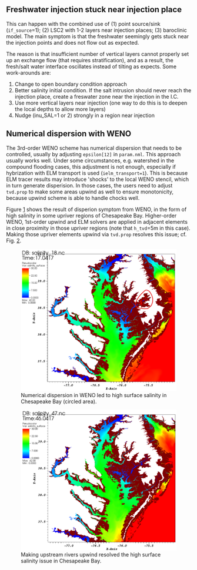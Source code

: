 ## Freshwater injection stuck near injection place
  This can happen with the combined use of (1) point source/sink (`if_source`=1); (2) LSC2 with 1-2 layers near 
injection places; (3) baroclinic model. The main symptom is that the freshwater seemingly gets stuck near the 
 injection points and does not flow out as expected.
 
 The reason is that insufficient number of vertical layers cannot properly set up an exchange flow (that 
requires stratification), and as a result, the fresh/salt water interface oscillates instead of tilting as expects.
Some work-arounds are:

1. Change to open boundary condition approach
2. Better salinity initial condition. If the salt intrusion should never reach the injection place, create
   a freswater zone near the injection in the I.C.
3. Use more vertical layers near injection (one way to do this is to deepen the local depths to allow more layers)
4. Nudge (inu_SAL=1 or 2) strongly in a region near injection

## Numerical dispersion with WENO

  The 3rd-order WENO scheme has numerical dispersion that needs to be controlled, usually by adjusting `epsilon[12]` 
 in `param.nml`. This approach usually works well. Under some circumstances, e.g. watershed in the compound flooding cases, this
 adjustment is not enough, especially if hybrization with ELM transport is used (`ielm_transport=1`). This is 
 because ELM tracer results may introduce 'shocks' to the local WENO stencil, which in turn generate disperision. 
In those cases, the users need to adjust `tvd.prop` to make some areas upwind as well to ensure monotonicity, because
 upwind scheme is able to handle chocks well.

Figure [1](#figure_weno1) shows the result of disperion symptom from WENO, in the form of high salinity in some upriver
 regions of Chesapeake Bay. Higher-order WENO, 1st-order upwind and ELM solvers are applied in adjacent
 elements in close proximity in those upriver regions
 (note that `h_tvd`=5m in this case). Making those upriver elements upwind via `tvd.prop` resolves this issue; cf. Fig. [2](#figure_weno2).

 <figure markdown id='figure_weno1'>
<img alt="WENO1" src="assets/hi_SSS_CB_RUN13t3.png" title="" /> 
<figcaption>Numerical dispersion in WENO led to high surface salinity in Chesapeake Bay (circled area).</figcaption>
</figure>

 <figure markdown id='figure_weno2'>
<img alt="WENO1" src="assets/hi_SSS_gone_CB_RUN13t4.png" title="" />
<figcaption>Making upstream rivers upwind resolved the high surface salinity issue in Chesapeake Bay.</figcaption>
</figure>

